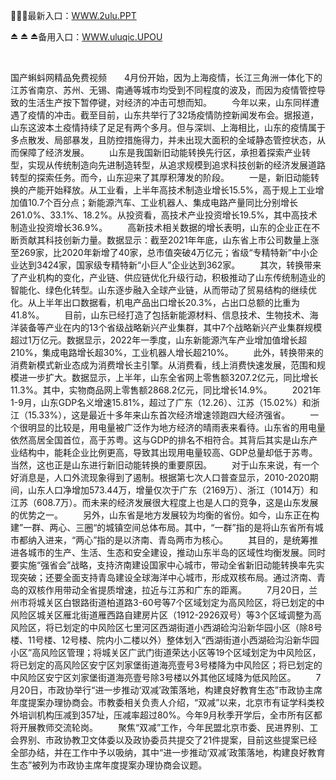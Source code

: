 <p>
	🌇🌇🌇最新入口：<a href="http://www.baidu.com/link?url=6MA2SWnO3Raqke39an_0PUxosM6ZrUGzi1BN9tNnlPW&wd">WWW.2ulu.PPT</a> 
	<p>
		⏏
⏏
⏏备用入口：<a href="http://www.baidu.com/link?url=6MA2SWnO3Raqke39an_0PUxosM6ZrUGzi1BN9tNnlPW&wd">WWW.uluqic.UPOU</a> 
	</p>
	<p>
		<br />
	</p>
	<p>
		国产蝌蚪网精品免费视频　　4月份开始，因为上海疫情，长江三角洲一体化下的江苏省南京、苏州、无锡、南通等城市均受到不同程度的波及，而因为疫情管控导致的生活生产按下暂停键，对经济的冲击可想而知。
　　今年以来，山东同样遭遇了疫情的冲击。截至目前，山东共举行了32场疫情防控新闻发布会。据报道，山东这波本土疫情持续了足足有两个多月。但与深圳、上海相比，山东的疫情属于多点散发、局部暴发，且防控措施得力，并未出现大面积的全域静态管控状态，从而保障了经济发展。
　　山东是我国新旧动能转换先行区，承担着探索产业转型，实现从传统制造向先进制造转型，从追求规模到追求科技创新的经济发展道路转型的探索任务。而今，山东迎来了其厚积薄发的阶段。
　　一是，新旧动能转换的产能开始释放。从工业看，上半年高技术制造业增长15.5%，高于规上工业增加值10.7个百分点；新能源汽车、工业机器人、集成电路产量同比分别增长261.0%、33.1%、18.2%。从投资看，高技术产业投资增长19.5%，其中高技术制造业投资增长36.9%。
　　高新技术相关数据的增长表明，山东的企业正在不断贡献其科技创新力量。数据显示：截至2021年年底，山东省上市公司数量上涨至269家，比2020年新增了40家，总市值突破4万亿元；省级“专精特新”中小企业达到3424家，国家级专精特新“小巨人”企业达到362家。
　　其次，转换带来了产业机构的变化，产业链、供应链优化升级行动，积极推动了山东传统制造业的智能化、绿色化转型。山东逐步融入全球产业链，从而带动了贸易结构的继续优化。从上半年出口数据看，机电产品出口增长20.3%，占出口总额的比重为41.8%。
　　目前，山东已经打造了包括新能源材料、信息技术、生物技术、海洋装备等产业在内的13个省级战略新兴产业集群，其中7个战略新兴产业集群规模超过1万亿元。数据显示，2022年一季度，山东新能源汽车产业增加值增长超210%，集成电路增长超30%，工业机器人增长超210%。
　　此外，转换带来的消费新模式新业态成为消费增长主引擎。从消费看，线上消费快速发展，范围和规模进一步扩大。数据显示，上半年，山东全省网上零售额3207.2亿元，同比增长11.3%。其中，实物商品网上零售额2868.2亿元，同比增长14.9%。
　　2021年1-9月，山东GDP名义增速15.81%，超过了广东（12.26）、江苏（15.02%）和浙江（15.33%），这是最近十多年来山东首次经济增速领跑四大经济强省。
　　一个很明显的比较是，用电量被广泛作为地方经济的晴雨表来看待。山东省的用电量依然高居全国首位，高于苏粤。这与GDP的排名不相符合。其背后其实是山东产业结构中，能耗企业比例更高，导致其出现用电量较高、GDP总量却低于苏粤。当然，这也正是山东进行新旧动能转换的重要原因。
　　对于山东来说，有一个好消息是，人口外流现象得到了遏制。根据第七次人口普查显示，2010-2020期间，山东人口净增加573.44万，增量仅次于广东（2169万）、浙江（1014万）和江苏（608.7万）。而未来的经济发展很大程度上也是人口的竞争，这是山东发展的优势之一。
　　另外，山东省是地方发展较为均衡的省份。如今，山东正在构建”一群、两心、三圈“的城镇空间总体布局。其中，“一群”指的是将山东省所有城市都纳入进来，“两心”指的是以济南、青岛两市为核心。
　　<font>其目的，是统筹推进各城市的生产、生活、生态和安全建设，推动山东半岛的区域性均</font><font>衡发展。同时要实施“强省会”战略，支持济南建设国家中心城市，带动全省新旧动能转换率先实现突破；还要全面支持青岛建设全球海洋中心城市，形成双核布局。通过济南、青岛的双核作用带动全省提质增速，拉近与江苏和广东的距离。</font>
　　7月20日，兰州市将城关区白银路街道柏道路3-60号等7个区域划定为高风险区，将已划定的中风险区城关区雁北街道雁西路自建房片区（1912-2926双号）等3个区域调整为高风险区，将已划定的中风险区七里河区西湖街道小西湖硷沟沿新华园小区（除8号楼、11号楼、12号楼、院内小二楼以外）整体划入“西湖街道小西湖硷沟沿新华园小区”高风险区管理；将城关区广武门街道荣达小区等19个区域划定为中风险区，将已划定的高风险区安宁区刘家堡街道海亮壹号3号楼降为中风险区；将已划定的中风险区安宁区刘家堡街道海亮壹号除3号楼以外其他区域降为低风险区。
　　7月20日，市政协举行“进一步推动‘双减’政策落地，构建良好教育生态”市政协主席年度提案办理协商会。<font cms-style="strong-Bold">市教委相关负责人介绍，“双减”以来，北京市有证学科类校外培训机构压减到357址，压减率超过80%。今年9月秋季开学后，全市所有区都将开展教师交流轮岗。</font>
　　聚焦“双减”工作，今年民盟北京市委、民进界别、工会界别、市政协教卫文体委以及政协委员共提交了21件提案，目前这些提案已经全部办结，并在工作中予以吸纳，其中“进一步推动‘双减’政策落地，构建良好教育生态”被列为市政协主席年度提案办理协商会议题。
	</p>
